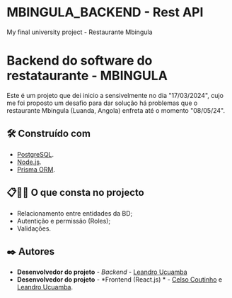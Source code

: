 # MBINGULA_BACKEND - Rest API
 My final university project - Restaurante Mbingula

# Backend do software do restataurante - MBINGULA

 Este é um projeto que dei inicio a sensivelmente no dia "17/03/2024", cujo me foi proposto um desafio para dar solução há problemas que o restaurante Mbingula (Luanda, Angola) enfreta até o momento "08/05/24".
 

## 🛠️ Construído com

* [PostgreSQL](https://www.postgresql.org/).
* [Node.js](https://nodejs.org/en).
* [Prisma ORM](https://www.prisma.io/).


## 📋🚀🔧 O que consta no projecto

* Relacionamento entre entidades da BD;
* Autentição e permissão (Roles);
* Validações.


## ✒️ Autores

* **Desenvolvedor do projeto** - *Backend* - [Leandro Ucuamba](https://ao.linkedin.com/in/leandrosantosucuamba)
* **Desenvolvedor do projeto** - *Frontend (React.js) * - [Celso Coutinho](https://ao.linkedin.com/in/celso-coutinho-22075a230) e [Leandro Ucuamba](https://ao.linkedin.com/in/leandrosantosucuamba).
